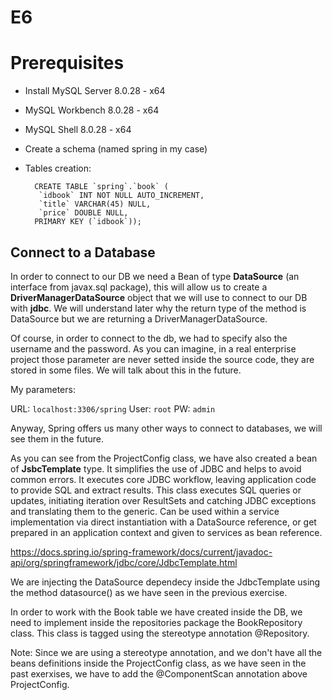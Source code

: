 # E6

# Prerequisites

- Install MySQL Server 8.0.28 - x64
- MySQL Workbench 8.0.28 - x64
- MySQL Shell 8.0.28 - x64
- Create a schema (named spring in my case)
- Tables creation:

        CREATE TABLE `spring`.`book` (
         `idbook` INT NOT NULL AUTO_INCREMENT,
         `title` VARCHAR(45) NULL,
         `price` DOUBLE NULL,
        PRIMARY KEY (`idbook`));

## Connect to a Database

In order to connect to our DB we need a Bean of type **DataSource** (an interface from javax.sql package), this will allow us to
create a **DriverManagerDataSource** object that we will use to connect to our DB with **jdbc**. We will understand later why the 
return type of the method is DataSource but we are returning a DriverManagerDataSource.

Of course, in order to connect to the db, we had to specify also the username and the password. As you can imagine, in a real 
enterprise project those parameter are never setted inside the source code, they are stored in some files. We will talk about 
this in the future.

My parameters:

URL:  `localhost:3306/spring`
User: `root`
PW:   `admin`


Anyway, Spring offers us many other ways to connect to databases, we will see them in the future.


As you can see from the ProjectConfig class, we have also created a bean of **JsbcTemplate** type. It simplifies the use of JDBC 
and helps to avoid common errors. It executes core JDBC workflow, leaving application code to provide SQL and extract results. 
This class executes SQL queries or updates, initiating iteration over ResultSets and catching JDBC exceptions and translating 
them to the generic. Can be used within a service implementation via direct instantiation with a DataSource reference, or get 
prepared in an application context and given to services as bean reference.

https://docs.spring.io/spring-framework/docs/current/javadoc-api/org/springframework/jdbc/core/JdbcTemplate.html

We are injecting the DataSource dependecy inside the JdbcTemplate using the method datasource() as we have seen in the
previous exercise.


In order to work with the Book table we have created inside the DB, we need to implement inside the repositories package the 
BookRepository class. This class is tagged using the stereotype annotation @Repository.

Note: Since we are using a stereotype annotation, and we don't have all the beans definitions inside the ProjectConfig
      class, as we have seen in the past exerxises, we have to add the @ComponentScan annotation above ProjectConfig.

